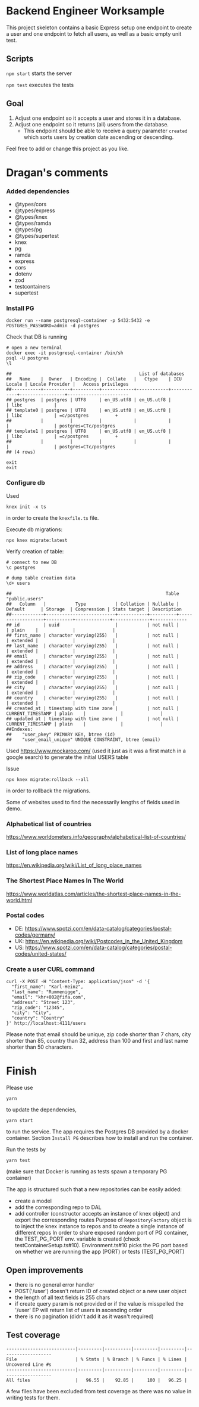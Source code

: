 # Backend Engineer Worksample

This project skeleton contains a basic Express setup one endpoint to create a user and one endpoint to fetch all users, as well as a basic empty unit test.

## Scripts

`npm start` starts the server

`npm test` executes the tests

## Goal

1. Adjust one endpoint so it accepts a user and stores it in a database.
2. Adjust one endpoint so it returns (all) users from the database.
   - This endpoint should be able to receive a query parameter `created` which sorts users by creation date ascending or descending.

Feel free to add or change this project as you like.

# Dragan's comments

### Added dependencies

- @types/cors
- @types/express
- @types/knex
- @types/ramda
- @types/pg
- @types/supertest
- knex
- pg
- ramda
- express
- cors
- dotenv
- zod
- testcontainers
- supertest

### Install PG

```
docker run --name postgresql-container -p 5432:5432 -e POSTGRES_PASSWORD=admin -d postgres
```

Check that DB is running

```
# open a new terminal
docker exec -it postgresql-container /bin/sh
psql -U postgres
\l

##                                                List of databases
##   Name    |  Owner   | Encoding |  Collate   |   Ctype    | ICU Locale | Locale Provider |   Access privileges
##-----------+----------+----------+------------+------------+------------+-----------------+-----------------------
## postgres  | postgres | UTF8     | en_US.utf8 | en_US.utf8 |            | libc            |
## template0 | postgres | UTF8     | en_US.utf8 | en_US.utf8 |            | libc            | =c/postgres          +
##           |          |          |            |            |            |                 | postgres=CTc/postgres
## template1 | postgres | UTF8     | en_US.utf8 | en_US.utf8 |            | libc            | =c/postgres          +
##           |          |          |            |            |            |                 | postgres=CTc/postgres
## (4 rows)

exit
exit
```

### Configure db

Used

```
knex init -x ts
```

in order to create the `knexfile.ts` file.

Execute db migrations:

```
npx knex migrate:latest
```

Verify creation of table:

```
# connect to new DB
\c postgres

# dump table creation data
\d+ users

##                                                          Table "public.users"
##   Column   |           Type           | Collation | Nullable |      Default      | Storage  | Compression | Stats target | Description
##------------+--------------------------+-----------+----------+-------------------+----------+-------------+--------------+-------------
## id         | uuid                     |           | not null |                   | plain    |             |              |
## first_name | character varying(255)   |           | not null |                   | extended |             |              |
## last_name  | character varying(255)   |           | not null |                   | extended |             |              |
## email      | character varying(255)   |           | not null |                   | extended |             |              |
## address    | character varying(255)   |           | not null |                   | extended |             |              |
## zip_code   | character varying(255)   |           | not null |                   | extended |             |              |
## city       | character varying(255)   |           | not null |                   | extended |             |              |
## country    | character varying(255)   |           | not null |                   | extended |             |              |
## created_at | timestamp with time zone |           | not null | CURRENT_TIMESTAMP | plain    |             |              |
## updated_at | timestamp with time zone |           | not null | CURRENT_TIMESTAMP | plain    |             |              |
##Indexes:
##    "user_pkey" PRIMARY KEY, btree (id)
##    "user_email_unique" UNIQUE CONSTRAINT, btree (email)

```

Used https://www.mockaroo.com/ (used it just as it was a first match in a google search) to generate the initial USERS table

Issue

```
npx knex migrate:rollback --all
```

in order to rollback the migrations.

Some of websites used to find the necessarily lengths of fields used in demo.

### Alphabetical list of countries

https://www.worldometers.info/geography/alphabetical-list-of-countries/

### List of long place names

https://en.wikipedia.org/wiki/List_of_long_place_names

### The Shortest Place Names In The World

https://www.worldatlas.com/articles/the-shortest-place-names-in-the-world.html

### Postal codes

- DE: https://www.spotzi.com/en/data-catalog/categories/postal-codes/germany/
- UK: https://en.wikipedia.org/wiki/Postcodes_in_the_United_Kingdom
- US: https://www.spotzi.com/en/data-catalog/categories/postal-codes/united-states/

### Create a user CURL command

```
curl -X POST -H "Content-Type: application/json" -d '{
  "first_name": "Karl-Heinz",
  "last_name": "Rummenigge",
  "email": "khr+002@fifa.com",
  "address": "Street 123",
  "zip_code": "12345",
  "city": "City",
  "country": "Country"
}' http://localhost:4111/users
```

Please note that email should be unique, zip code shorter than 7 chars, city shorter than 85, country than 32, address than 100 and first and last name shorter than 50 characters.

# Finish

Please use

```
yarn
```

to update the dependencies,

```
yarn start
```

to run the service. The app requires the Postgres DB provided by a docker container.
Section `Install PG` describes how to install and run the container.

Run the tests by

```
yarn test
```

(make sure that Docker is running as tests spawn a temporary PG container)

The app is structured such that a new repositories can be easily added:

- create a model
- add the corresponding repo to DAL
- add controller (constructor accepts an instance of knex object) and export the corresponding routes
  Purpose of `RepositoryFactory` object is to inject the knex instance to repos and to create a single instance of different repos
  In order to share exposed random port of PG container, the TEST_PG_PORT env. variable is created (check testContainerSetup.ts#10).
  Environment.ts#10 picks the PG port based on whether we are running the app (PORT) or tests (TEST_PG_PORT)

## Open improvements

- there is no general error handler
- POST('/user') doesn't return ID of created object or a new user object
- the length of all text fields is 255 chars
- if create query param is not provided or if the value is misspelled the '/user' EP will return list of users in ascending order
- there is no pagination (didn't add it as it wasn't required)

## Test coverage

```
--------------------------|---------|----------|---------|---------|-------------------
File                      | % Stmts | % Branch | % Funcs | % Lines | Uncovered Line #s
--------------------------|---------|----------|---------|---------|-------------------
All files                 |   96.55 |    92.85 |     100 |   96.25 |
```

A few files have been excluded from test coverage as there was no value in writing tests for them.
